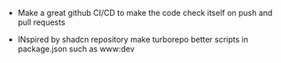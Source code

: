 - Make a great github CI/CD to make the code check itself on push and pull requests

- INspired by shadcn repository make turborepo better scripts in package.json such as www:dev